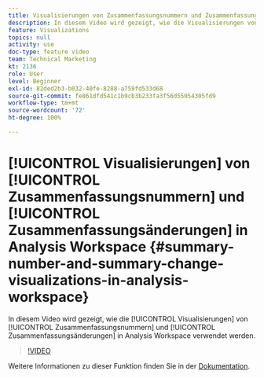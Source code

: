 ```yaml
---
title: Visualisierungen von Zusammenfassungsnummern und Zusammenfassungsänderungen in Analysis Workspace
description: In diesem Video wird gezeigt, wie die Visualisierungen von Zusammenfassungsnummern und Zusammenfassungsänderungen in Analysis Workspace verwendet werden.
feature: Visualizations
topics: null
activity: use
doc-type: feature video
team: Technical Marketing
kt: 2136
role: User
level: Beginner
exl-id: 82ded2b3-b032-40fe-8288-a759fd533d68
source-git-commit: fe861dfd541c1b9cb3b233fa3f56d55054305fd9
workflow-type: tm+mt
source-wordcount: '72'
ht-degree: 100%

---
```


# [!UICONTROL Visualisierungen] von [!UICONTROL Zusammenfassungsnummern] und [!UICONTROL Zusammenfassungsänderungen] in Analysis Workspace {#summary-number-and-summary-change-visualizations-in-analysis-workspace}

In diesem Video wird gezeigt, wie die [!UICONTROL Visualisierungen] von [!UICONTROL Zusammenfassungsnummern] und [!UICONTROL Zusammenfassungsänderungen] in Analysis Workspace verwendet werden.

>[!VIDEO](https://video.tv.adobe.com/v/23992/?quality=12)

Weitere Informationen zu dieser Funktion finden Sie in der [Dokumentation](https://experienceleague.adobe.com/docs/analytics/analyze/analysis-workspace/visualizations/summary-number-change.html?lang=de).
